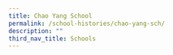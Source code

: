 ```yaml
---
title: Chao Yang School
permalink: /school-histories/chao-yang-sch/
description: ""
third_nav_title: Schools
---
```


